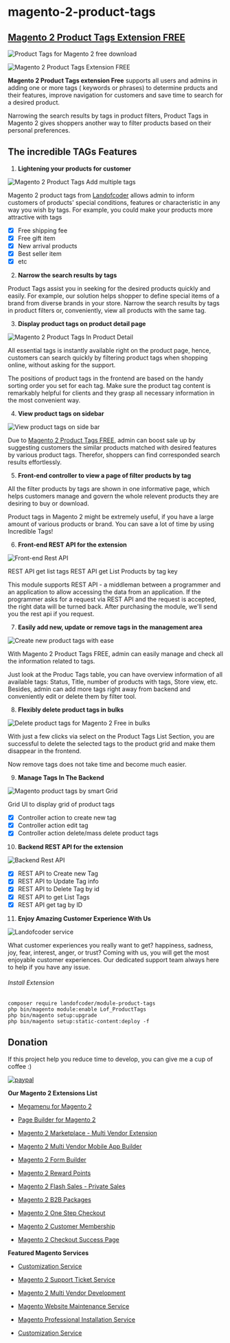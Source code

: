 # magento-2-product-tags
## [Magento 2 Product Tags Extension FREE](https://landofcoder.com/magento-2-product-tags.html/)


![ Product Tags for Magento 2 free download](https://landofcoder.com/media/resized/1170x600/wysiwyg/Magento-2-product-tags/Magento-2-product-tags-free.png)

![Magento 2 Product Tags Extension FREE](https://landofcoder.com/media/catalog/product/m/a/magento-2-product-tags-free-cover_1.png)

**Magento 2 Product Tags extension Free** supports all users and admins in adding one or more tags ( keywords or phrases) to determine prducts and their features, improve navigation for customers and save time to search for a desired product.

Narrowing the search results by tags in product filters, Product Tags in Magento 2 gives shoppers another way to filter products based on their personal preferences.

## The incredible TAGs Features

1. **Lightening your products for customer**

![Magento 2 Product Tags Add multiple tags](https://landofcoder.com/media/resized/650x500/wysiwyg/Magento-2-product-tags/Free-ship-tags.png)

Magento 2 product tags from [Landofcoder](https://landofcoder.com/) allows admin to inform customers of products' special conditions, features or characteristic in any way you wish by tags.
For example, you could make your products more attractive with tags

- [x] Free shipping fee
- [x] Free gift item
- [x] New arrival products
- [x] Best seller item 
- [x] etc

2. **Narrow the search results by tags**

Product Tags assist you in seeking for the desired products quickly and easily.
For example, our solution helps shopper to define special items of a brand from diverse brands in your store. 
Narrow the search results by tags in product filters or, conveniently, view all products with the same tag.

3. **Display product tags on product detail page**

![Magento 2 Product Tags In Product Detail](https://landofcoder.com/media/resized/650x500/wysiwyg/Magento-2-product-tags/Magento-2-product-tags-in-product-detail.png)

All essential tags is instantly available right on the product page, hence, customers can search quickly by filtering product tags when shopping online, without asking for the support.

The positions of product tags in the frontend are based on the handy sorting order you set for each tag.
Make sure the product tag content is remarkably helpful for clients and they grasp all necessary information in the most convenient way.

4. **View product tags on sidebar**

![ View product tags on side bar](https://landofcoder.com/media/resized/650x500/wysiwyg/Magento-2-product-tags/Magento-2-product-tags-in-the-sidebar.png)

Due to [Magento 2 Product Tags FREE](https://landofcoder.com/magento-2-product-tags.html/), admin can boost sale up by suggesting customers the similar products matched with desired features by various product tags. Therefor, shoppers can find corresponded search results effortlessly.

5. **Front-end controller to view a page of filter products by tag**

All the filter products by tags are shown in one informative page, which helps customers manage and govern the whole relevent products they are desiring to buy or download.

Product tags in Magento 2 might be extremely useful, if you have a large amount of various products or brand. You can save a lot of time by using Incredible Tags!

6. **Front-end REST API for the extension**

![ Front-end Rest API](https://landofcoder.com/media/resized/650x500/wysiwyg/Magento-2-product-tags/Magento-2-product-tags-rest-api.png)

REST API get list tags
REST API get List Products by tag key

This module supports REST API - a middleman between a programmer and an application to allow accessing the data from an application. If the programmer asks for a request via REST API and the request is accepted, the right data will be turned back. After purchasing the module, we'll send you the rest api if you request.

7. **Easily add new, update or remove tags in the management area**

![ Create new product tags with ease](https://landofcoder.com/media/resized/650x500/wysiwyg/Magento-2-product-tags/Magento-2-product-tags-smart-create-new-tags.png)

With Magento 2 Product Tags FREE, admin can easily manage and check all the information related to tags.

Just look at the Produc Tags table, you can have overview information of all available tags: Status, Title, number of products with tags, Store view, etc. Besides, admin can add more tags right away from backend and conveniently edit or delete them by filter tool.

8. **Flexibly delete product tags in bulks**

![ Delete product tags for Magento 2 Free in bulks](https://landofcoder.com/media/resized/650x500/wysiwyg/Magento-2-product-tags/Magento-2-product-tags-delete-in-bulks.png)

With just a few clicks via select on the Product Tags List Section, you are successful to delete the selected tags to the product grid and make them disappear in the frontend.

Now remove tags does not take time and become much easier.

9. **Manage Tags In The Backend**

![ Magento product tags by smart Grid](https://landofcoder.com/media/resized/650x500/wysiwyg/Magento-2-product-tags/Magento-2-product-tags-smart-grid-ui.png)

Grid UI to display grid of product tags
- [x] Controller action to create new tag
- [x] Controller action edit tag
- [x] Controller action delete/mass delete product tags

10. **Backend REST API for the extension**

![ Backend Rest API](https://landofcoder.com/media/resized/650x500/wysiwyg/Magento-2-product-tags/Magento-2-product-tags-rest-api-backend.png)

- [x] REST API to Create new Tag
- [x] REST API to Update Tag info
- [x] REST API to Delete Tag by id
- [x] REST API to get List Tags
- [x] REST API get tag by ID

11. **Enjoy Amazing Customer Experience With Us**

![Landofcoder service](https://landofcoder.com/media/wysiwyg/extensions/pro/emotiongif.gif)

What customer experiences you really want to get? happiness, sadness, joy, fear, interest, anger, or trust? Coming with us, you will get the most enjoyable customer experiences. Our dedicated support team always here to help if you have any issue.

###### Install Extension
```
composer require landofcoder/module-product-tags
php bin/magento module:enable Lof_ProductTags
php bin/magento setup:upgrade
php bin/magento setup:static-content:deploy -f

```

## Donation

If this project help you reduce time to develop, you can give me a cup of coffee :) 

[![paypal](https://www.paypalobjects.com/en_US/i/btn/btn_donateCC_LG.gif)](https://www.paypal.com/paypalme/allorderdesk)


**Our Magento 2 Extensions List**
* [Megamenu for Magento 2](https://landofcoder.com/magento-2-mega-menu-pro.html/)

* [Page Builder for Magento 2](https://landofcoder.com/magento-2-page-builder.html/)

* [Magento 2 Marketplace - Multi Vendor Extension](https://landofcoder.com/magento-2-marketplace-extension.html/)

* [Magento 2 Multi Vendor Mobile App Builder](https://landofcoder.com/magento-2-multi-vendor-mobile-app.html/)

* [Magento 2 Form Builder](https://landofcoder.com/magento-2-form-builder.html/)

* [Magento 2 Reward Points](https://landofcoder.com/magento-2-reward-points.html/)

* [Magento 2 Flash Sales - Private Sales](https://landofcoder.com/magento-2-flash-sale.html)

* [Magento 2 B2B Packages](https://landofcoder.com/magento-2-b2b-extension-package.html)

* [Magento 2 One Step Checkout](https://landofcoder.com/magento-2-one-step-checkout.html/)

* [Magento 2 Customer Membership](https://landofcoder.com/magento-2-membership-extension.html/)

* [Magento 2 Checkout Success Page](https://landofcoder.com/magento-2-checkout-success-page.html/)


**Featured Magento Services**

* [Customization Service](https://landofcoder.com/magento-2-create-online-store/)

* [Magento 2 Support Ticket Service](https://landofcoder.com/magento-support-ticket.html/)

* [Magento 2 Multi Vendor Development](https://landofcoder.com/magento-2-create-marketplace/)

* [Magento Website Maintenance Service](https://landofcoder.com/magento-2-customization-service/)

* [Magento Professional Installation Service](https://landofcoder.com/magento-2-installation-service.html)

* [Customization Service](https://landofcoder.com/magento-customization-service.html)


